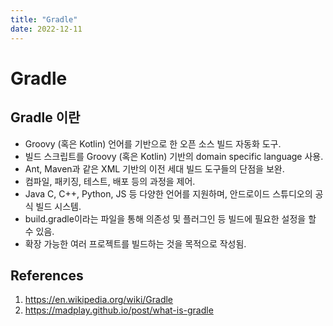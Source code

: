 ```yaml
---
title: "Gradle"
date: 2022-12-11
---
```


# Gradle

## Gradle 이란

- Groovy (혹은 Kotlin) 언어를 기반으로 한 오픈 소스 빌드 자동화 도구.
- 빌드 스크립트를 Groovy (혹은 Kotlin) 기반의 domain specific language 사용.
- Ant, Maven과 같은 XML 기반의 이전 세대 빌드 도구들의 단점을 보완.
- 컴파일, 패키징, 테스트, 배포 등의 과정을 제어.
- Java C, C++, Python, JS 등 다양한 언어를 지원하며, 안드로이드 스튜디오의 공식 빌드 시스템.
- build.gradle이라는 파일을 통해 의존성 및 플러그인 등 빌드에 필요한 설정을 할 수 있음.
- 확장 가능한 여러 프로젝트를 빌드하는 것을 목적으로 작성됨.

## References

1. https://en.wikipedia.org/wiki/Gradle
2. https://madplay.github.io/post/what-is-gradle
